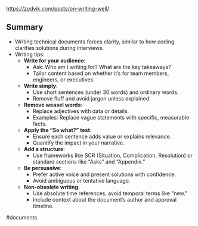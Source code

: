 
https://zodvik.com/posts/on-writing-well/

## Summary

- Writing technical documents forces clarity, similar to how coding clarifies solutions during interviews.
- Writing tips:
  - **Write for your audience**:
    - Ask: Who am I writing for? What are the key takeaways?
    - Tailor content based on whether it’s for team members, engineers, or executives.
  - **Write simply**:
    - Use short sentences (under 30 words) and ordinary words.
    - Remove fluff and avoid jargon unless explained.
  - **Remove weasel words**:
    - Replace adjectives with data or details.
    - Examples: Replace vague statements with specific, measurable facts.
  - **Apply the “So what?” test**:
    - Ensure each sentence adds value or explains relevance.
    - Quantify the impact in your narrative.
  - **Add a structure**:
    - Use frameworks like SCR (Situation, Complication, Resolution) or standard sections like “Asks” and “Appendix.”
  - **Be persuasive**:
    - Prefer active voice and present solutions with confidence.
    - Avoid ambiguous or tentative language.
  - **Non-obsolete writing**:
    - Use absolute time references, avoid temporal terms like "new."
    - Include context about the document’s author and approval timeline.

<!-- Keywords -->
#documents
<!-- /Keywords -->

